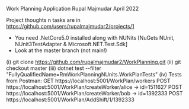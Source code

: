 Work Planning Application
Rupal Majmudar April 2022

Project thoughts n tasks are in https://github.com/users/rupalmajmudar2/projects/1
- You need .NetCore5.0 installed along with NUNits [NuGets NUnit, NUnit3TestAdapter & Microsoft.NET.Test.Sdk]
- Look at the master branch (not main!)

(i) git clone https://github.com/rupalmajmudar2/WorkPlanning.git
(ii) git checkout master
(iii) dotnet test --filter "FullyQualifiedName=RmWorkPlanningNUnits.WorkPlanTests"
(iv) Tests from Postman:
	GET https://localhost:5001/WorkPlan/workers
	POST https://localhost:5001/WorkPlan/createWorker/alice  -> id=1511627
	POST https://localhost:5001/WorkPlan/createWorker/bob  -> id=1392333
	POST https://localhost:5001/WorkPlan/AddShift/1/1392333

